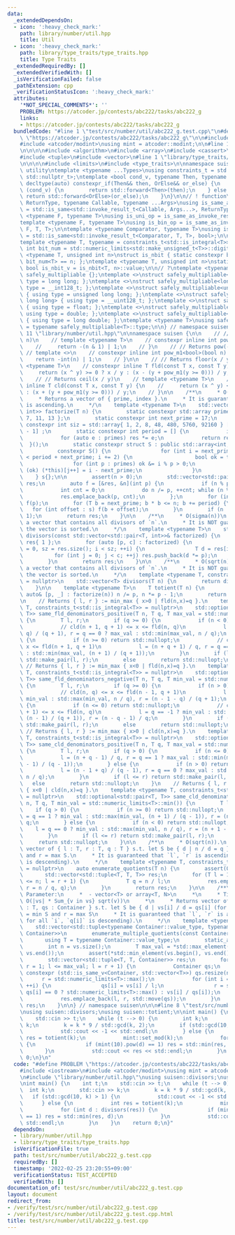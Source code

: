 ```yaml
---
data:
  _extendedDependsOn:
  - icon: ':heavy_check_mark:'
    path: library/number/util.hpp
    title: Util
  - icon: ':heavy_check_mark:'
    path: library/type_traits/type_traits.hpp
    title: Type Traits
  _extendedRequiredBy: []
  _extendedVerifiedWith: []
  _isVerificationFailed: false
  _pathExtension: cpp
  _verificationStatusIcon: ':heavy_check_mark:'
  attributes:
    '*NOT_SPECIAL_COMMENTS*': ''
    PROBLEM: https://atcoder.jp/contests/abc222/tasks/abc222_g
    links:
    - https://atcoder.jp/contests/abc222/tasks/abc222_g
  bundledCode: "#line 1 \"test/src/number/util/abc222_g.test.cpp\"\n#define PROBLEM\
    \ \"https://atcoder.jp/contests/abc222/tasks/abc222_g\"\n\n#include <iostream>\n\
    #include <atcoder/modint>\nusing mint = atcoder::modint;\n\n#line 1 \"library/number/util.hpp\"\
    \n\n\n\n#include <algorithm>\n#include <array>\n#include <cassert>\n#include <optional>\n\
    #include <tuple>\n#include <vector>\n#line 1 \"library/type_traits/type_traits.hpp\"\
    \n\n\n\n#include <limits>\n#include <type_traits>\n\nnamespace suisen {\n// !\
    \ utility\ntemplate <typename ...Types>\nusing constraints_t = std::enable_if_t<std::conjunction_v<Types...>,\
    \ std::nullptr_t>;\ntemplate <bool cond_v, typename Then, typename OrElse>\nconstexpr\
    \ decltype(auto) constexpr_if(Then&& then, OrElse&& or_else) {\n    if constexpr\
    \ (cond_v) {\n        return std::forward<Then>(then);\n    } else {\n       \
    \ return std::forward<OrElse>(or_else);\n    }\n}\n\n// ! function\ntemplate <typename\
    \ ReturnType, typename Callable, typename ...Args>\nusing is_same_as_invoke_result\
    \ = std::is_same<std::invoke_result_t<Callable, Args...>, ReturnType>;\ntemplate\
    \ <typename F, typename T>\nusing is_uni_op = is_same_as_invoke_result<T, F, T>;\n\
    template <typename F, typename T>\nusing is_bin_op = is_same_as_invoke_result<T,\
    \ F, T, T>;\n\ntemplate <typename Comparator, typename T>\nusing is_comparator\
    \ = std::is_same<std::invoke_result_t<Comparator, T, T>, bool>;\n\n// ! integral\n\
    template <typename T, typename = constraints_t<std::is_integral<T>>>\nconstexpr\
    \ int bit_num = std::numeric_limits<std::make_unsigned_t<T>>::digits;\ntemplate\
    \ <typename T, unsigned int n>\nstruct is_nbit { static constexpr bool value =\
    \ bit_num<T> == n; };\ntemplate <typename T, unsigned int n>\nstatic constexpr\
    \ bool is_nbit_v = is_nbit<T, n>::value;\n\n// ?\ntemplate <typename T>\nstruct\
    \ safely_multipliable {};\ntemplate <>\nstruct safely_multipliable<int> { using\
    \ type = long long; };\ntemplate <>\nstruct safely_multipliable<long long> { using\
    \ type = __int128_t; };\ntemplate <>\nstruct safely_multipliable<unsigned int>\
    \ { using type = unsigned long long; };\ntemplate <>\nstruct safely_multipliable<unsigned\
    \ long long> { using type = __uint128_t; };\ntemplate <>\nstruct safely_multipliable<float>\
    \ { using type = float; };\ntemplate <>\nstruct safely_multipliable<double> {\
    \ using type = double; };\ntemplate <>\nstruct safely_multipliable<long double>\
    \ { using type = long double; };\ntemplate <typename T>\nusing safely_multipliable_t\
    \ = typename safely_multipliable<T>::type;\n\n} // namespace suisen\n\n\n#line\
    \ 11 \"library/number/util.hpp\"\n\nnamespace suisen {\n\n    // // Returns pow(-1,\
    \ n)\n    // template <typename T>\n    // constexpr inline int pow_m1(T n) {\n\
    \    //     return -(n & 1) | 1;\n    // }\n    // // Returns pow(-1, n)\n   \
    \ // template <>\n    // constexpr inline int pow_m1<bool>(bool n) {\n    // \
    \    return -int(n) | 1;\n    // }\n\n    // // Returns floor(x / y)\n    // template\
    \ <typename T>\n    // constexpr inline T fld(const T x, const T y) {\n    //\
    \     return (x ^ y) >= 0 ? x / y : (x - (y + pow_m1(y >= 0))) / y;\n    // }\n\
    \    // // Returns ceil(x / y)\n    // template <typename T>\n    // constexpr\
    \ inline T cld(const T x, const T y) {\n    //     return (x ^ y) <= 0 ? x / y\
    \ : (x + (y + pow_m1(y >= 0))) / y;\n    // }\n\n    /**\n     * O(sqrt(n))\n\
    \     * Returns a vector of { prime, index }.\n     * It is guaranteed that `prime`\
    \ is ascending.\n     */\n    template <typename T>\n    std::vector<std::pair<T,\
    \ int>> factorize(T n) {\n        static constexpr std::array primes{ 2, 3, 5,\
    \ 7, 11, 13 };\n        static constexpr int next_prime = 17;\n        static\
    \ constexpr int siz = std::array{ 1, 2, 8, 48, 480, 5760, 92160 } [primes.size()\
    \ - 1] ;\n        static constexpr int period = [] {\n            int res = 1;\n\
    \            for (auto e : primes) res *= e;\n            return res;\n      \
    \  }();\n        static constexpr struct S : public std::array<int, siz> {\n \
    \           constexpr S() {\n                for (int i = next_prime, j = 0; i\
    \ < period + next_prime; i += 2) {\n                    bool ok = true;\n    \
    \                for (int p : primes) ok &= i % p > 0;\n                    if\
    \ (ok) (*this)[j++] = i - next_prime;\n                }\n            }\n    \
    \    } s{};\n\n        assert(n > 0);\n        std::vector<std::pair<T, int>>\
    \ res;\n        auto f = [&res, &n](int p) {\n            if (n % p) return;\n\
    \            int cnt = 0;\n            do n /= p, ++cnt; while (n % p == 0);\n\
    \            res.emplace_back(p, cnt);\n        };\n        for (int p : primes)\
    \ f(p);\n        for (T b = next_prime; b * b <= n; b += period) {\n         \
    \   for (int offset : s) f(b + offset);\n        }\n        if (n != 1) res.emplace_back(n,\
    \ 1);\n        return res;\n    }\n\n    /**\n     * O(sigma(n))\n     * Returns\
    \ a vector that contains all divisors of `n`.\n     * It is NOT guaranteed that\
    \ the vector is sorted.\n     */\n    template <typename T>\n    std::vector<T>\
    \ divisors(const std::vector<std::pair<T, int>>& factorized) {\n        std::vector<T>\
    \ res{ 1 };\n        for (auto [p, c] : factorized) {\n            for (int i\
    \ = 0, sz = res.size(); i < sz; ++i) {\n                T d = res[i];\n      \
    \          for (int j = 0; j < c; ++j) res.push_back(d *= p);\n            }\n\
    \        }\n        return res;\n    }\n\n    /**\n     * O(sqrt(n))\n     * Returns\
    \ a vector that contains all divisors of `n`.\n     * It is NOT guaranteed that\
    \ the vector is sorted.\n     */\n    template <typename T, constraints_t<std::is_integral<T>>\
    \ = nullptr>\n    std::vector<T> divisors(T n) {\n        return divisors(factorize(n));\n\
    \    }\n\n    template <typename T>\n    T totient(T n) {\n        for (const\
    \ auto& [p, _] : factorize(n)) n /= p, n *= p - 1;\n        return n;\n    }\n\
    \n    // Returns { l, r } := min_max { x>0 | fld(n,x)=q }.\n    template <typename\
    \ T, constraints_t<std::is_integral<T>> = nullptr>\n    std::optional<std::pair<T,\
    \ T>> same_fld_denominators_positive(T n, T q, T max_val = std::numeric_limits<T>::max())\
    \ {\n        T l, r;\n        if (q >= 0) {\n            if (n < 0) return std::nullopt;\n\
    \            // cld(n + 1, q + 1) <= x <= fld(n, q)\n            l = (n + 1 +\
    \ q) / (q + 1), r = q == 0 ? max_val : std::min(max_val, n / q);\n        } else\
    \ {\n            if (n >= 0) return std::nullopt;\n            // cld(n, q) <=\
    \ x <= fld(n + 1, q + 1)\n            l = (n + q + 1) / q, r = q == -1 ? max_val\
    \ : std::min(max_val, (n + 1) / (q + 1));\n        }\n        if (l <= r) return\
    \ std::make_pair(l, r);\n        else        return std::nullopt;\n    }\n   \
    \ // Returns { l, r } := min_max { x<0 | fld(n,x)=q }.\n    template <typename\
    \ T, constraints_t<std::is_integral<T>> = nullptr>\n    std::optional<std::pair<T,\
    \ T>> same_fld_denominators_negative(T n, T q, T min_val = std::numeric_limits<T>::min())\
    \ {\n        T l, r;\n        if (q >= 0) {\n            if (n > 0) return std::nullopt;\n\
    \            // cld(n, q) <= x <= fld(n - 1, q + 1)\n            l = q == 0 ?\
    \ min_val : std::max(min_val, n / q), r = (n - 1 - q) / (q + 1);\n        } else\
    \ {\n            if (n <= 0) return std::nullopt;\n            // cld(n - 1, q\
    \ + 1) <= x <= fld(n, q)\n            l = q == -1 ? min_val : std::max(min_val,\
    \ (n - 1) / (q + 1)), r = (n - q - 1) / q;\n        }\n        if (l <= r) return\
    \ std::make_pair(l, r);\n        else        return std::nullopt;\n    }\n   \
    \ // Returns { l, r } := min_max { x>0 | cld(n,x)=q }.\n    template <typename\
    \ T, constraints_t<std::is_integral<T>> = nullptr>\n    std::optional<std::pair<T,\
    \ T>> same_cld_denominators_positive(T n, T q, T max_val = std::numeric_limits<T>::max())\
    \ {\n        T l, r;\n        if (q > 0) {\n            if (n <= 0) return std::nullopt;\n\
    \            l = (n + q - 1) / q, r = q == 1 ? max_val : std::min(max_val, (n\
    \ - 1) / (q - 1));\n        } else {\n            if (n > 0) return std::nullopt;\n\
    \            l = (n - 1 + q) / (q - 1), r = q == 0 ? max_val : std::min(max_val,\
    \ n / q);\n        }\n        if (l <= r) return std::make_pair(l, r);\n     \
    \   else        return std::nullopt;\n    }\n    // Returns { l, r } := min_max\
    \ { x<0 | cld(n,x)=q }.\n    template <typename T, constraints_t<std::is_integral<T>>\
    \ = nullptr>\n    std::optional<std::pair<T, T>> same_cld_denominators_negative(T\
    \ n, T q, T min_val = std::numeric_limits<T>::min()) {\n        T l, r;\n    \
    \    if (q > 0) {\n            if (n >= 0) return std::nullopt;\n            l\
    \ = q == 1 ? min_val : std::max(min_val, (n + 1) / (q - 1)), r = (n - q + 1) /\
    \ q;\n        } else {\n            if (n < 0) return std::nullopt;\n        \
    \    l = q == 0 ? min_val : std::max(min_val, n / q), r = (n + 1 - q) / (q - 1);\n\
    \        }\n        if (l <= r) return std::make_pair(l, r);\n        else   \
    \     return std::nullopt;\n    }\n\n    /**\n     * O(sqrt(n)).\n     * Returns\
    \ vector of { l : T, r : T, q : T } s.t. let S be { d | n / d = q }, l = min S\
    \ and r = max S.\n     * It is guaranteed that `l`, `r` is ascending (i.e. `q`\
    \ is descending).\n     */\n    template <typename T, constraints_t<std::is_integral<T>>\
    \ = nullptr>\n    auto enumerate_quotients(T n) {\n        assert(0 <= n);\n \
    \       std::vector<std::tuple<T, T, T>> res;\n        for (T l = 1, r = 1; l\
    \ <= n; l = r + 1) {\n            T q = n / l;\n            res.emplace_back(l,\
    \ r = n / q, q);\n        }\n        return res;\n    }\n\n    /**\n     * Template\
    \ Parameter:\n     *  - vector<T> or array<T, N>\n     *\n     * Time Complexity:\
    \ O(|vs| * Sum_{v in vs} sqrt(v))\n     *\n     * Returns vector of { l : T, r\
    \ : T, qs : Container } s.t. let S be { d | vs[i] / d = qs[i] (for all i) }, l\
    \ = min S and r = max S\n     * It is guaranteed that `l`, `r` is ascending (i.e.\
    \ for all `i`, `q[i]` is descending).\n     */\n    template <typename Container>\n\
    \    std::vector<std::tuple<typename Container::value_type, typename Container::value_type,\
    \ Container>>\n        enumerate_multiple_quotients(const Container& vs) {\n \
    \       using T = typename Container::value_type;\n        static_assert(std::is_integral_v<T>);\n\
    \        int n = vs.size();\n        T max_val = *std::max_element(vs.begin(),\
    \ vs.end());\n        assert(*std::min_element(vs.begin(), vs.end()) >= 0);\n\
    \        std::vector<std::tuple<T, T, Container>> res;\n        for (T l = 1,\
    \ r = 1; l <= max_val; l = r + 1) {\n            Container qs;\n            if\
    \ constexpr (std::is_same_v<Container, std::vector<T>>) qs.resize(n);\n      \
    \      r = std::numeric_limits<T>::max();\n            for (int i = 0; i < n;\
    \ ++i) {\n                qs[i] = vs[i] / l;\n                r = std::min(r,\
    \ qs[i] == 0 ? std::numeric_limits<T>::max() : vs[i] / qs[i]);\n            }\n\
    \            res.emplace_back(l, r, std::move(qs));\n        }\n        return\
    \ res;\n    }\n\n} // namespace suisen\n\n\n#line 8 \"test/src/number/util/abc222_g.test.cpp\"\
    \nusing suisen::divisors;\nusing suisen::totient;\n\nint main() {\n    int t;\n\
    \    std::cin >> t;\n    while (t --> 0) {\n        int k;\n        std::cin >>\
    \ k;\n        k = k * 9 / std::gcd(k, 2);\n        if (std::gcd(10, k) > 1) {\n\
    \            std::cout << -1 << std::endl;\n        } else {\n            int\
    \ res = totient(k);\n            mint::set_mod(k);\n            for (int d : divisors(res))\
    \ {\n                if (mint(10).pow(d) == 1) res = std::min(res, d);\n     \
    \       }\n            std::cout << res << std::endl;\n        }\n    }\n    return\
    \ 0;\n}\n"
  code: "#define PROBLEM \"https://atcoder.jp/contests/abc222/tasks/abc222_g\"\n\n\
    #include <iostream>\n#include <atcoder/modint>\nusing mint = atcoder::modint;\n\
    \n#include \"library/number/util.hpp\"\nusing suisen::divisors;\nusing suisen::totient;\n\
    \nint main() {\n    int t;\n    std::cin >> t;\n    while (t --> 0) {\n      \
    \  int k;\n        std::cin >> k;\n        k = k * 9 / std::gcd(k, 2);\n     \
    \   if (std::gcd(10, k) > 1) {\n            std::cout << -1 << std::endl;\n  \
    \      } else {\n            int res = totient(k);\n            mint::set_mod(k);\n\
    \            for (int d : divisors(res)) {\n                if (mint(10).pow(d)\
    \ == 1) res = std::min(res, d);\n            }\n            std::cout << res <<\
    \ std::endl;\n        }\n    }\n    return 0;\n}"
  dependsOn:
  - library/number/util.hpp
  - library/type_traits/type_traits.hpp
  isVerificationFile: true
  path: test/src/number/util/abc222_g.test.cpp
  requiredBy: []
  timestamp: '2022-02-25 23:20:55+09:00'
  verificationStatus: TEST_ACCEPTED
  verifiedWith: []
documentation_of: test/src/number/util/abc222_g.test.cpp
layout: document
redirect_from:
- /verify/test/src/number/util/abc222_g.test.cpp
- /verify/test/src/number/util/abc222_g.test.cpp.html
title: test/src/number/util/abc222_g.test.cpp
---
```

